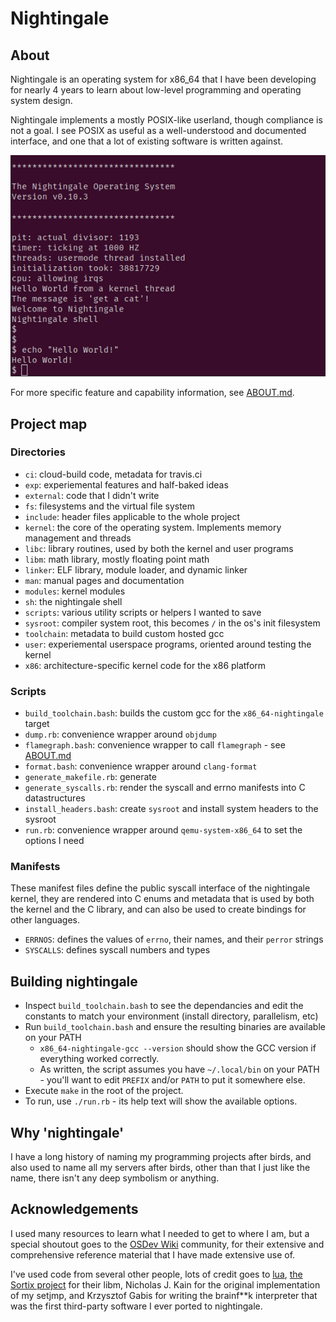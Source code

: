 # Nightingale

## About

Nightingale is an operating system for x86\_64 that I have been developing for
nearly 4 years to learn about low-level programming and operating system
design.

Nightingale implements a mostly POSIX-like userland, though compliance is not a
goal. I see POSIX as useful as a well-understood and documented interface, and
one that a lot of existing software is written against.

![Screenshot](/prompt.png?raw=true)

For more specific feature and capability information, see [ABOUT.md](/ABOUT.md).

## Project map

### Directories
- `ci`: cloud-build code, metadata for travis.ci
- `exp`: experiemental features and half-baked ideas
- `external`: code that I didn't write
- `fs`: filesystems and the virtual file system
- `include`: header files applicable to the whole project
- `kernel`: the core of the operating system. Implements memory management and threads
- `libc`: library routines, used by both the kernel and user programs
- `libm`: math library, mostly floating point math
- `linker`: ELF library, module loader, and dynamic linker
- `man`: manual pages and documentation
- `modules`: kernel modules
- `sh`: the nightingale shell
- `scripts`: various utility scripts or helpers I wanted to save
- `sysroot`: compiler system root, this becomes `/` in the os's init filesystem
- `toolchain`: metadata to build custom hosted gcc
- `user`: experiemental userspace programs, oriented around testing the kernel
- `x86`: architecture-specific kernel code for the x86 platform

### Scripts
- `build_toolchain.bash`: builds the custom gcc for the `x86_64-nightingale` target
- `dump.rb`: convenience wrapper around `objdump`
- `flamegraph.bash`: convenience wrapper to call `flamegraph` - see [ABOUT.md](/ABOUT.md)
- `format.bash`: convenience wrapper around `clang-format`
- `generate_makefile.rb`: generate 
- `generate_syscalls.rb`: render the syscall and errno manifests into C datastructures
- `install_headers.bash`: create `sysroot` and install system headers to the sysroot
- `run.rb`: convenience wrapper around `qemu-system-x86_64` to set the options I need

### Manifests
These manifest files define the public syscall interface of the nightingale kernel,
they are rendered into C enums and metadata that is used by both the kernel and the
C library, and can also be used to create bindings for other languages.
- `ERRNOS`: defines the values of `errno`, their names, and their `perror` strings
- `SYSCALLS`: defines syscall numbers and types

## Building nightingale

- Inspect `build_toolchain.bash` to see the dependancies and edit the
  constants to match your environment (install directory, parallelism, etc)
- Run `build_toolchain.bash` and ensure the resulting binaries are
  available on your PATH
    - `x86_64-nightingale-gcc --version` should show the GCC version if
      everything worked correctly.
    - As written, the script assumes you have `~/.local/bin` on your PATH -
      you'll want to edit `PREFIX` and/or `PATH` to put it somewhere else.
- Execute `make` in the root of the project.
- To run, use `./run.rb` - its help text will show the available options.

## Why 'nightingale'

I have a long history of naming my programming projects after birds, and also
used to name all my servers after birds, other than that I just like the name,
there isn't any deep symbolism or anything.

## Acknowledgements

I used many resources to learn what I needed to get to where I am, but a special
shoutout goes to the [OSDev Wiki](https://wiki.osdev.org/Expanded_Main_Page)
community, for their extensive and comprehensive reference material that I have
made extensive use of.

I've used code from several other people, lots of credit goes
to [lua](https://www.lua.org/), [the Sortix project](https://sortix.org/) for
their libm, Nicholas J. Kain for the original implementation of my setjmp, and
Krzysztof Gabis for writing the brainf\*\*k interpreter that was the first
third-party software I ever ported to nightingale.

